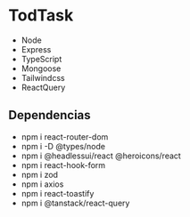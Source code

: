 # TodTask

* Node
* Express
* TypeScript
* Mongoose
* Tailwindcss
* ReactQuery


## Dependencias

* npm i react-router-dom
* npm i -D @types/node
* npm i @headlessui/react @heroicons/react
* npm i react-hook-form
* npm i zod
* npm i axios
* npm i react-toastify
* npm i @tanstack/react-query